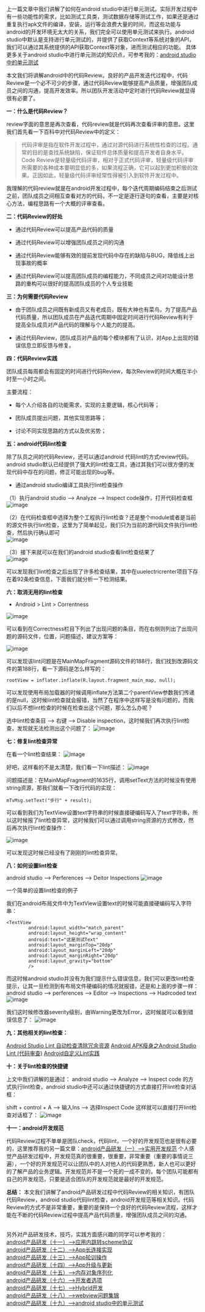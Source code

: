 上一篇文章中我们讲解了如何在android studio中进行单元测试。实际开发过程中有一些功能性的需求，比如测试工具类，测试数据存储等测试工作，如果还是通过重复执行apk文件的编译，安装，运行等会浪费大量的时间，而这些功能与android的开发环境无太大的关系，我们完全可以使用单元测试来执行。android studio中默认是支持进行单元测试的，并提供了获取Context等系统对象的API，我们可以通过其系统提供的API获取Context等对象，进而测试相应的功能。
具体更多关于android studio中进行单元测试的知识点，可参考我的：<a href="http://blog.csdn.net/qq_23547831/article/details/51868451">android studio中的单元测试</a>

本文我们将讲解android中的代码Review。良好的产品开发迭代过程中，代码Review是一个必不可少的步骤，通过代码Review能够提高产品质量，增强团队成员之间的沟通，提高开发效率。所以团队开发活动中定时进行代码Review就显得很有必要了。


**一：什么是代码Review？**

review字面的意思是再次查看，代码review就是代码再次查看评审的意思。这里我们首先看一下百科中对代码Review中的定义：

> 代码评审是指在软件开发过程中，通过对源代码进行系统性检查的过程。通常的目的是查找系统缺陷，保证软件总体质量和提高开发者自身水平。 Code Review是轻量级代码评审，相对于正式代码评审，轻量级代码评审所需要的各种成本要明显低的多，如果流程正确，它可以起到更加积极的效果。正因如此，轻量级代码评审经常性得被引入到软件开发过程中。

我理解的代码review就是在android开发过程中，每个迭代周期编码结束之后测试之前，团队成员之间相互查看对方的代码，不一定是逐行逐句的查看，主要是对核心方法，编程思路有一个大概的评审查看。

**二：代码Review的好处**

- 通过代码Review可以提高产品代码的质量

- 通过代码Review可以增强团队成员之间的沟通

- 通过代码Review能够有效的提前发现代码中存在的缺陷与BUG，降低线上出现事故的概率

- 通过代码Review可以提高团队成员的编程能力，不同成员之间对功能设计思路的重构可以很好的提高团队成员的个人专业技能

**三：为何需要代码Review**

- 由于团队成员之间既有新成员又有老成员，既有大神也有菜鸟，为了提高产品代码质量，所以团队成员在产品迭代周期中固定时间进行代码Review有利于提高全队成员对产品代码的理解与个人能力的提高。

- 通过代码Review，团队成员对产品的每个模块都有了认识，对App上出现的错误信息立即反馈与修复。

**四：代码Review实践**

团队成员每周都会有固定的时间进行代码Review，每次Review的时间大概在半小时至一小时之间。

主要流程：

- 每个人介绍各自的功能需求，实现的主要逻辑，核心代码等；

- 团队成员提出问题，其他实现思路等；

- 讨论不同实现思路的方式以及优劣势；


**五：android代码lint检查**

除了队员之间的代码Review，还可以通过android 代码lint的方式review代码。android studio默认已经提供了强大的lint检查工具，通过其我们可以很方便的发现代码中存在的问题，修正可能出现的bug等。

- 通过android studio编译工具执行lint检查操作

（1）执行android studio --> Analyze --> Inspect code操作，打开代码检查框
<br>![image](http://img.blog.csdn.net/20160713181633868)

（2）在代码检查框中选择为整个工程执行lint检查？还是整个module或者是当前的源文件执行lint检查，这里为了简单起见，我们只为当前的源代码文件执行lint检查，然后执行确认即可
<br>![image](http://img.blog.csdn.net/20160713181822659)

（3）接下来就可以在我们的android studio查看lint检查结果了
<br>![image](http://img.blog.csdn.net/20160713182133203)

可以发现我们lint检查之后出现了许多检查结果，其中在uuelectricrenter项目下存在着92条检查信息，下面我们就分析一下检测结果。

**六：取消无用的lint检查**

- Android > Lint > Correntness

![image](http://img.blog.csdn.net/20160714145816992)

可以看到在Correctness栏目下列出了出现问题的条目，而在右侧则列出了出现问题的源码文件，位置，问题描述，建议方案等：

![image](http://img.blog.csdn.net/20160714150339576)

可以发现该lint问题是在MainMapFragment源码文件的188行，我们找到改源码文件的第188行，看一下源码是怎么样写的：

```
rootView = inflater.inflate(R.layout.fragment_main_map, null);
```
可以发现使用布局加载器的时候调用inflate方法第二个parentView参数我们传递的是null，这时候lint检查就会报错，当然了在程序中这样写是没有问题的，而我们以后不想lint检查的时候在检查出这个问题，那么怎么办呢？

选中lint检查条目 --> 右键 --> Disable inspection，这时候我们再次执行lint检查，发现就无法检测出这个问题了：
![image](http://img.blog.csdn.net/20160714150754724)

**七：修复lint检查异常**

在看一个lint检查结果：
![image](http://img.blog.csdn.net/20160714151006618)

好吧，这样看的不是太清楚，我们看一下lint描述：
![image](http://img.blog.csdn.net/20160714151039173)

问题描述是：在MainMapFragment的1635行，调用setText方法的时候没有使用string资源，那我们就看一下改行代码的实现：

```
mTvMsg.setText("步行" + result);
```
可以看到我们为TextView设置text字符串的时候直接硬编码写入了text字符串，所以这时候报了lint检查异常，这时候我们可以通过调用string资源的方式修改，然后再次执行lint检查操作：

![image](http://img.blog.csdn.net/20160714151344233)

可以发现这时候已经没有了刚刚的lint检查异常。


**八：如何设置lint检查**

android studio --> Perferences --> Deitor Inspections
![image](http://img.blog.csdn.net/20160714152436851)

一个简单的设置lint检查的例子

我们在android布局文件中为TextView设置text的时候可能直接硬编码写入字符串：

```
<TextView
        android:layout_width="match_parent"
        android:layout_height="wrap_content"
        android:text="这是测试Text"
        android:layout_marginTop="20dp"
        android:layout_marginLeft="20dp"
        android:layout_marginRight="20dp"
        android:layout_gravity="bottom"
        />
```
而这时候android studio并没有为我们提示什么错误信息，我们可以更改lint检查提示，让其一旦检测到有布局文件硬编码的情况就报错，还是和上面的步骤一样：
android studio --> perferences --> Editor --> Inspections --> Hadrcoded text
![image](http://img.blog.csdn.net/20160714152911993)

我们这时候修改器severity级别，由Warning更改为Error，这时候就可以看到错误信息了：
![image](http://img.blog.csdn.net/20160714153043178)


**九：其他相关的lint检查：**

<a href="http://blog.csdn.net/u010015108/article/details/51190725">Android Studio Lint 自动检查清除冗余资源</a>
<a href="http://www.cnblogs.com/cheerego/p/5175764.html">Android APK瘦身之Android Studio Lint (代码审查)</a>
<a href="http://tech.meituan.com/android_custom_lint.html">Android自定义Lint实践</a>

**十：关于lint检查的快捷键**

上文中我们讲解的是通过：
android studio --> Analyze --> Inspect code
的方式执行lint检查，android studio中还可以通过快捷键的方式直接打开lint检查对话框：

shift + control + A --> 输入Ins --> 选择Inspect Code
这样就可以直接打开lint检查对话框了：
![image](http://img.blog.csdn.net/20160714153943002)

**十一：android开发规范**

代码Review过程不单单是团队check，代码lint，一个好的开发规范也是很有必要的，这里推荐我的另一篇文章：<a href="http://blog.csdn.net/qq_23547831/article/details/51534013">android产品研发（一）-->实用开发规范</a> 个人感觉产品研发过程中，开发规范真的很重要，很重要，非常重要（重要的事情说三遍），一个好的开发规范可以让团队中的人对他人的代码更熟悉，新人也可以更好的了解产品的业务逻辑。开发规范并不是一个死的一成不变的，每个团队可能都有自己的开发规范，只要是适合团队的开发规范就是最好的开发规范。


**总结：**
本文我们讲解了android产品研发过程中代码Review的相关知识，有团队代码Review，android studio代码lint检查，android开发规范等相关知识。代码Review的方式不是非常重要，重要的是保持一个良好的代码Review流程，这样才能在不断的代码Review过程中提高产品代码质量，增强团队成员之间的沟通。

<br>另外对产品研发技术，技巧，实践方面感兴趣的同学可以参考我的：
<br><a href="http://blog.csdn.net/qq_23547831/article/details/51685310">android产品研发（十一）-->应用内跳转scheme协议</a>
<br><a href="http://blog.csdn.net/qq_23547831/article/details/51690047">android产品研发（十二）-->App长连接实现</a>
<br><a href="http://blog.csdn.net/qq_23547831/article/details/51719389">android产品研发（十三）-->App轮训操作</a>
<br><a href="http://blog.csdn.net/qq_23547831/article/details/51764773">android产品研发（十四）-->App升级与更新</a>
<br><a href="http://blog.csdn.net/qq_23547831/article/details/51779528">android产品研发（十五）-->内存对象序列化</a>
<br><a href="http://blog.csdn.net/qq_23547831/article/details/51809497">android产品研发（十六）-->开发者选项</a>
<br><a href="http://blog.csdn.net/qq_23547831/article/details/51812985">android产品研发（十七）-->Hybrid开发</a>
<br><a href="http://blog.csdn.net/qq_23547831/article/details/51820139">android产品研发（十八）-->webview问题集锦</a>
<br><a href="http://blog.csdn.net/qq_23547831/article/details/51868451">android产品研发（十九）-->android studio中的单元测试</a>
